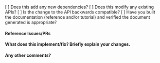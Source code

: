 <!--
Thanks for contributing a pull request! Please ensure you have taken a look at
the contribution guidelines: https://github.com/microsoft/graspologic/blob/dev/CONTRIBUTING.md
-->

[ ] Does this add any new dependencies?
[ ] Does this modify any existing APIs?
[ ] Is the change to the API backwards compatible?
[ ] Have you built the documentation (reference and/or tutorial) and verified the document generated is appropriate?

#### Reference Issues/PRs
<!--
Example: Fixes #1234. See also #3456.
Please use keywords (e.g., Fixes) to create link to the issues or pull requests
you resolved, so that they will automatically be closed when your pull request
is merged. See https://github.com/blog/1506-closing-issues-via-pull-requests
-->

#### What does this implement/fix? Briefly explain your changes.

#### Any other comments?

